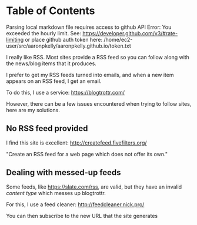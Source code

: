 
Table of Contents
=================

Parsing local markdown file requires access to github API
Error: You exceeded the hourly limit. See: https://developer.github.com/v3/#rate-limiting
or place github auth token here: /home/ec2-user/src/aaronpkelly/aaronpkelly.github.io/token.txt



I really like RSS. Most sites provide a RSS feed so you can follow along with
the news/blog items that it produces.

I prefer to get my RSS feeds turned into emails, and when a new item appears on an RSS
feed, I get an email.

To do this, I use a service: https://blogtrottr.com/

However, there can be a few issues encountered when trying to follow sites, here
are my solutions.

## No RSS feed provided

I find this site is excellent: http://createfeed.fivefilters.org/

"Create an RSS feed for a web page which does not offer its own."

## Dealing with messed-up feeds

Some feeds, like https://slate.com/rss, are valid, but they have an invalid
_content type_ which messes up blogtrottr.

For this, I use a feed cleaner: http://feedcleaner.nick.pro/

You can then subscribe to the new URL that the site generates
